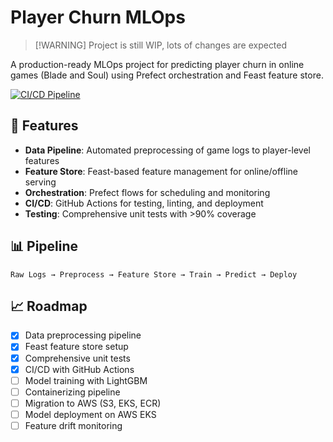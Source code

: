# Player Churn MLOps

> [!WARNING] Project is still WIP, lots of changes are expected

A production-ready MLOps project for predicting player churn in online games (Blade and Soul) using Prefect orchestration and Feast feature store.

[![CI/CD Pipeline](https://github.com/hzabun/player-churn-mlops/actions/workflows/ci.yml/badge.svg)](https://github.com/hzabun/player-churn-mlops/actions/workflows/ci.yml)

## 🚀 Features

- **Data Pipeline**: Automated preprocessing of game logs to player-level features
- **Feature Store**: Feast-based feature management for online/offline serving
- **Orchestration**: Prefect flows for scheduling and monitoring
- **CI/CD**: GitHub Actions for testing, linting, and deployment
- **Testing**: Comprehensive unit tests with >90% coverage

## 📊 Pipeline

```
Raw Logs → Preprocess → Feature Store → Train → Predict → Deploy
```

## 📈 Roadmap

- [x] Data preprocessing pipeline
- [x] Feast feature store setup
- [x] Comprehensive unit tests
- [x] CI/CD with GitHub Actions
- [ ] Model training with LightGBM
- [ ] Containerizing pipeline
- [ ] Migration to AWS (S3, EKS, ECR)
- [ ] Model deployment on AWS EKS
- [ ] Feature drift monitoring
